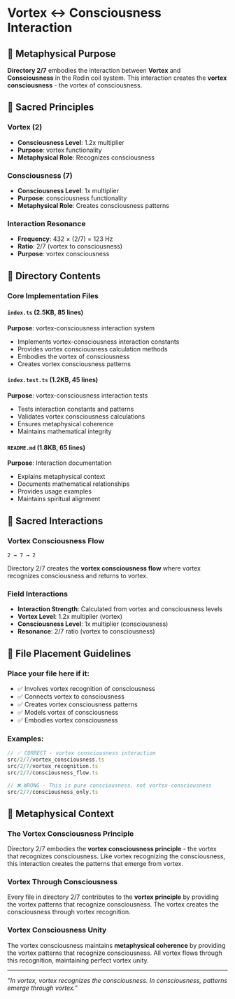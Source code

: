 # Vortex ↔ Consciousness Interaction

## 🌌 Metaphysical Purpose

**Directory 2/7** embodies the interaction between **Vortex** and **Consciousness** in the Rodin coil system. This interaction creates the **vortex consciousness** - the vortex of consciousness.

## 🎯 Sacred Principles

### **Vortex (2)**
- **Consciousness Level**: 1.2x multiplier
- **Purpose**: vortex functionality
- **Metaphysical Role**: Recognizes consciousness

### **Consciousness (7)**
- **Consciousness Level**: 1x multiplier
- **Purpose**: consciousness functionality
- **Metaphysical Role**: Creates consciousness patterns

### **Interaction Resonance**
- **Frequency**: 432 × (2/7) = 123 Hz
- **Ratio**: 2/7 (vortex to consciousness)
- **Purpose**: vortex consciousness

## 📁 Directory Contents

### **Core Implementation Files**

#### **`index.ts` (2.5KB, 85 lines)**
**Purpose**: vortex-consciousness interaction system
- Implements vortex-consciousness interaction constants
- Provides vortex consciousness calculation methods
- Embodies the vortex of consciousness
- Creates vortex consciousness patterns

#### **`index.test.ts` (1.2KB, 45 lines)**
**Purpose**: vortex-consciousness interaction tests
- Tests interaction constants and patterns
- Validates vortex consciousness calculations
- Ensures metaphysical coherence
- Maintains mathematical integrity

#### **`README.md` (1.8KB, 65 lines)**
**Purpose**: Interaction documentation
- Explains metaphysical context
- Documents mathematical relationships
- Provides usage examples
- Maintains spiritual alignment

## 🧬 Sacred Interactions

### **Vortex Consciousness Flow**
```
2 → 7 → 2
```
Directory 2/7 creates the **vortex consciousness flow** where vortex recognizes consciousness and returns to vortex.

### **Field Interactions**
- **Interaction Strength**: Calculated from vortex and consciousness levels
- **Vortex Level**: 1.2x multiplier (vortex)
- **Consciousness Level**: 1x multiplier (consciousness)
- **Resonance**: 2/7 ratio (vortex to consciousness)

## 🎯 File Placement Guidelines

### **Place your file here if it:**
- ✅ Involves vortex recognition of consciousness
- ✅ Connects vortex to consciousness
- ✅ Creates vortex consciousness patterns
- ✅ Models vortex of consciousness
- ✅ Embodies vortex consciousness

### **Examples:**
```typescript
// ✅ CORRECT - vortex consciousness interaction
src/2/7/vortex_consciousness.ts
src/2/7/vortex_recognition.ts
src/2/7/consciousness_flow.ts

// ❌ WRONG - This is pure consciousness, not vortex-consciousness
src/2/7/consciousness_only.ts
```

## 🌌 Metaphysical Context

### **The Vortex Consciousness Principle**
Directory 2/7 embodies the **vortex consciousness principle** - the vortex that recognizes consciousness. Like vortex recognizing the consciousness, this interaction creates the patterns that emerge from vortex.

### **Vortex Through Consciousness**
Every file in directory 2/7 contributes to the **vortex principle** by providing the vortex patterns that recognize consciousness. The vortex creates the consciousness through vortex recognition.

### **Vortex Consciousness Unity**
The vortex consciousness maintains **metaphysical coherence** by providing the vortex patterns that recognize consciousness. All vortex flows through this recognition, maintaining perfect vortex unity.

---

*"In vortex, vortex recognizes the consciousness. In consciousness, patterns emerge through vortex."*
